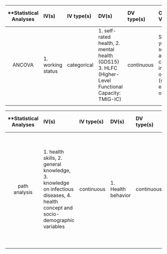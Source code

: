

| **Statistical Analyses	|  IV(s)  |  IV type(s) |  DV(s)  |  DV type(s)  |  Control Var | Control Var type  | Question to be answered | _H0_ | alpha | link to paper **| 
|:----------:|:----------|:------------|:-------------|:-------------|:------------|:------------- |:------------------|:----:|:-------:|:-------|
ANCOVA	| 1. working status  | categorical | 1. self-rated health, 2. mental health (GDS15)  3. HLFC (Higher-Level Functional Capacity: TMIG-IC) | continuous | Sex, age, years of schooling, annual couple income, occupation (self-employed or not) | continuous (could also be categoridcal) | Do the change in working status and time effects the Health of Older People in Japan? | Older adults who quit from full-time jobs do not have significantly deteriorated both mental health and HLFC. | p< 0.05, p< 0.001, p < 0.01 | [Effects of the Change in Working Status on the Health of Older People in Japan](http://journals.plos.org/plosone/article?id=10.1371/journal.pone.0144069) |
  |||||||||
  

| **Statistical Analyses	|  IV(s)  |  IV type(s) |  DV(s)  |  DV type(s)  |  Control Var | Control Var type  | Question to be answered | _H0_ | alpha | link to paper **| 
|:----------:|:----------|:------------|:-------------|:-------------|:------------|:------------- |:------------------|:----:|:-------:|:-------|
path analysis	| 1. health skills, 2. general knowledge, 3. knowledge on infectious diseases, 4. health concept and socio-demographic variables  | continuous | 1. Health behavior | continuous |  0 | 0  | 	Do health skills, health concept, general knowledge and knowledge of infectious disease have direct or indirect effect on health behaviors in adolescents | There is no significant or siginificantly less direct and indirect factors influencing health skills and health behaviors in adolescents | 0.05 | [Path Analysis to Identify Factors Influencing Health Skills and Behaviors in Adolescents](http://journals.plos.org/plosone/article?id=10.1371/journal.pone.0104406) |
  |||||||||
